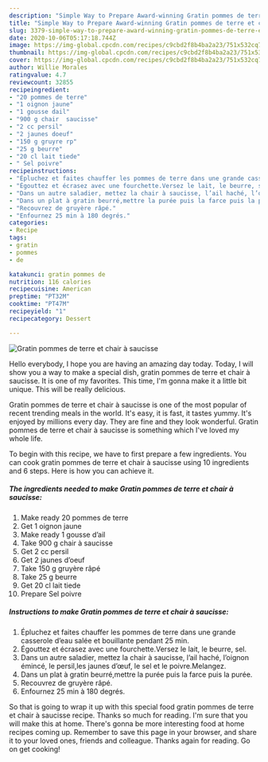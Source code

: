 ```yaml
---
description: "Simple Way to Prepare Award-winning Gratin pommes de terre et chair à saucisse"
title: "Simple Way to Prepare Award-winning Gratin pommes de terre et chair à saucisse"
slug: 3379-simple-way-to-prepare-award-winning-gratin-pommes-de-terre-et-chair-a-saucisse
date: 2020-10-06T05:17:18.744Z
image: https://img-global.cpcdn.com/recipes/c9cbd2f8b4ba2a23/751x532cq70/gratin-pommes-de-terre-et-chair-a-saucisse-photo-principale-de-la-recette.jpg
thumbnail: https://img-global.cpcdn.com/recipes/c9cbd2f8b4ba2a23/751x532cq70/gratin-pommes-de-terre-et-chair-a-saucisse-photo-principale-de-la-recette.jpg
cover: https://img-global.cpcdn.com/recipes/c9cbd2f8b4ba2a23/751x532cq70/gratin-pommes-de-terre-et-chair-a-saucisse-photo-principale-de-la-recette.jpg
author: Willie Morales
ratingvalue: 4.7
reviewcount: 32855
recipeingredient:
- "20 pommes de terre"
- "1 oignon jaune"
- "1 gousse dail"
- "900 g chair  saucisse"
- "2 cc persil"
- "2 jaunes doeuf"
- "150 g gruyre rp"
- "25 g beurre"
- "20 cl lait tiede"
- " Sel poivre"
recipeinstructions:
- "Épluchez et faites chauffer les pommes de terre dans une grande casserole d’eau salée et bouillante pendant 25 min."
- "Égouttez et écrasez avec une fourchette.Versez le lait, le beurre, sel."
- "Dans un autre saladier, mettez la chair à saucisse, l’ail haché, l’oignon émincé, le persil,les jaunes d’œuf, le sel et le poivre.Melangez."
- "Dans un plat à gratin beurré,mettre la purée puis la farce puis la purée."
- "Recouvrez de gruyère râpé."
- "Enfournez 25 min à 180 degrés."
categories:
- Recipe
tags:
- gratin
- pommes
- de

katakunci: gratin pommes de 
nutrition: 116 calories
recipecuisine: American
preptime: "PT32M"
cooktime: "PT47M"
recipeyield: "1"
recipecategory: Dessert

---
```



![Gratin pommes de terre et chair à saucisse](https://img-global.cpcdn.com/recipes/c9cbd2f8b4ba2a23/751x532cq70/gratin-pommes-de-terre-et-chair-a-saucisse-photo-principale-de-la-recette.jpg)

Hello everybody, I hope you are having an amazing day today. Today, I will show you a way to make a special dish, gratin pommes de terre et chair à saucisse. It is one of my favorites. This time, I'm gonna make it a little bit unique. This will be really delicious.

Gratin pommes de terre et chair à saucisse is one of the most popular of recent trending meals in the world. It's easy, it is fast, it tastes yummy. It's enjoyed by millions every day. They are fine and they look wonderful. Gratin pommes de terre et chair à saucisse is something which I've loved my whole life.




To begin with this recipe, we have to first prepare a few ingredients. You can cook gratin pommes de terre et chair à saucisse using 10 ingredients and 6 steps. Here is how you can achieve it.

<!--inarticleads1-->

##### The ingredients needed to make Gratin pommes de terre et chair à saucisse:

1. Make ready 20 pommes de terre
1. Get 1 oignon jaune
1. Make ready 1 gousse d’ail
1. Take 900 g chair à saucisse
1. Get 2 cc persil
1. Get 2 jaunes d’oeuf
1. Take 150 g gruyère râpé
1. Take 25 g beurre
1. Get 20 cl lait tiede
1. Prepare  Sel poivre




<!--inarticleads2-->

##### Instructions to make Gratin pommes de terre et chair à saucisse:

1. Épluchez et faites chauffer les pommes de terre dans une grande casserole d’eau salée et bouillante pendant 25 min.
1. Égouttez et écrasez avec une fourchette.Versez le lait, le beurre, sel.
1. Dans un autre saladier, mettez la chair à saucisse, l’ail haché, l’oignon émincé, le persil,les jaunes d’œuf, le sel et le poivre.Melangez.
1. Dans un plat à gratin beurré,mettre la purée puis la farce puis la purée.
1. Recouvrez de gruyère râpé.
1. Enfournez 25 min à 180 degrés.




So that is going to wrap it up with this special food gratin pommes de terre et chair à saucisse recipe. Thanks so much for reading. I'm sure that you will make this at home. There's gonna be more interesting food at home recipes coming up. Remember to save this page in your browser, and share it to your loved ones, friends and colleague. Thanks again for reading. Go on get cooking!
